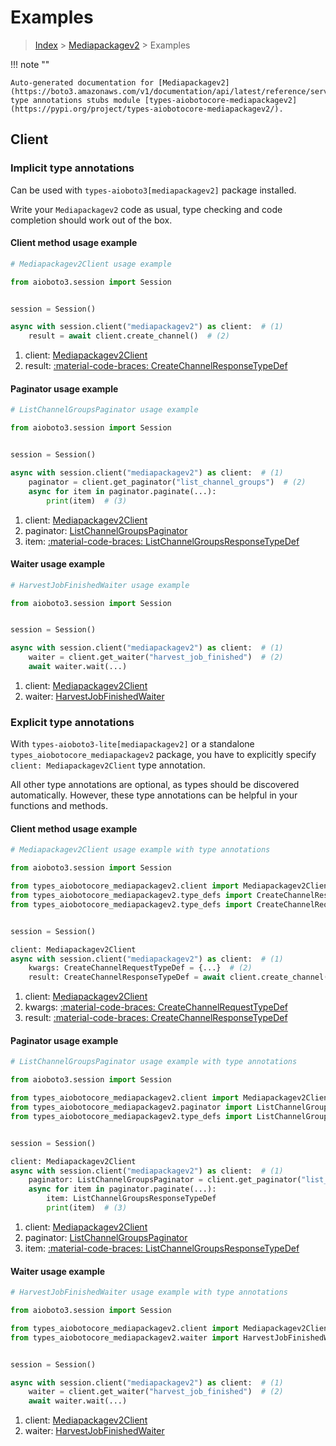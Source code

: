 # Examples

> [Index](../README.md) > [Mediapackagev2](./README.md) > Examples

!!! note ""

    Auto-generated documentation for [Mediapackagev2](https://boto3.amazonaws.com/v1/documentation/api/latest/reference/services/mediapackagev2.html#mediapackagev2)
    type annotations stubs module [types-aiobotocore-mediapackagev2](https://pypi.org/project/types-aiobotocore-mediapackagev2/).

## Client

### Implicit type annotations

Can be used with `types-aioboto3[mediapackagev2]` package installed.

Write your `Mediapackagev2` code as usual,
type checking and code completion should work out of the box.



#### Client method usage example

```python
# Mediapackagev2Client usage example

from aioboto3.session import Session


session = Session()

async with session.client("mediapackagev2") as client:  # (1)
    result = await client.create_channel()  # (2)
```

1. client: [Mediapackagev2Client](./client.md)
2. result: [:material-code-braces: CreateChannelResponseTypeDef](./type_defs.md#createchannelresponsetypedef)



#### Paginator usage example

```python
# ListChannelGroupsPaginator usage example

from aioboto3.session import Session


session = Session()

async with session.client("mediapackagev2") as client:  # (1)
    paginator = client.get_paginator("list_channel_groups")  # (2)
    async for item in paginator.paginate(...):
        print(item)  # (3)
```

1. client: [Mediapackagev2Client](./client.md)
2. paginator: [ListChannelGroupsPaginator](./paginators.md#listchannelgroupspaginator)
3. item: [:material-code-braces: ListChannelGroupsResponseTypeDef](./type_defs.md#listchannelgroupsresponsetypedef)



#### Waiter usage example

```python
# HarvestJobFinishedWaiter usage example

from aioboto3.session import Session


session = Session()

async with session.client("mediapackagev2") as client:  # (1)
    waiter = client.get_waiter("harvest_job_finished")  # (2)
    await waiter.wait(...)
```

1. client: [Mediapackagev2Client](./client.md)
2. waiter: [HarvestJobFinishedWaiter](./waiters.md#harvestjobfinishedwaiter)


### Explicit type annotations

With `types-aioboto3-lite[mediapackagev2]`
or a standalone `types_aiobotocore_mediapackagev2` package, you have to explicitly specify
`client: Mediapackagev2Client` type annotation.

All other type annotations are optional, as types should be discovered automatically.
However, these type annotations can be helpful in your functions and methods.


#### Client method usage example

```python
# Mediapackagev2Client usage example with type annotations

from aioboto3.session import Session

from types_aiobotocore_mediapackagev2.client import Mediapackagev2Client
from types_aiobotocore_mediapackagev2.type_defs import CreateChannelResponseTypeDef
from types_aiobotocore_mediapackagev2.type_defs import CreateChannelRequestTypeDef


session = Session()

client: Mediapackagev2Client
async with session.client("mediapackagev2") as client:  # (1)
    kwargs: CreateChannelRequestTypeDef = {...}  # (2)
    result: CreateChannelResponseTypeDef = await client.create_channel(**kwargs)  # (3)
```

1. client: [Mediapackagev2Client](./client.md)
2. kwargs: [:material-code-braces: CreateChannelRequestTypeDef](./type_defs.md#createchannelrequesttypedef)
3. result: [:material-code-braces: CreateChannelResponseTypeDef](./type_defs.md#createchannelresponsetypedef)



#### Paginator usage example

```python
# ListChannelGroupsPaginator usage example with type annotations

from aioboto3.session import Session

from types_aiobotocore_mediapackagev2.client import Mediapackagev2Client
from types_aiobotocore_mediapackagev2.paginator import ListChannelGroupsPaginator
from types_aiobotocore_mediapackagev2.type_defs import ListChannelGroupsResponseTypeDef


session = Session()

client: Mediapackagev2Client
async with session.client("mediapackagev2") as client:  # (1)
    paginator: ListChannelGroupsPaginator = client.get_paginator("list_channel_groups")  # (2)
    async for item in paginator.paginate(...):
        item: ListChannelGroupsResponseTypeDef
        print(item)  # (3)
```

1. client: [Mediapackagev2Client](./client.md)
2. paginator: [ListChannelGroupsPaginator](./paginators.md#listchannelgroupspaginator)
3. item: [:material-code-braces: ListChannelGroupsResponseTypeDef](./type_defs.md#listchannelgroupsresponsetypedef)



#### Waiter usage example

```python
# HarvestJobFinishedWaiter usage example with type annotations

from aioboto3.session import Session

from types_aiobotocore_mediapackagev2.client import Mediapackagev2Client
from types_aiobotocore_mediapackagev2.waiter import HarvestJobFinishedWaiter


session = Session()

async with session.client("mediapackagev2") as client:  # (1)
    waiter = client.get_waiter("harvest_job_finished")  # (2)
    await waiter.wait(...)
```

1. client: [Mediapackagev2Client](./client.md)
2. waiter: [HarvestJobFinishedWaiter](./waiters.md#harvestjobfinishedwaiter)


